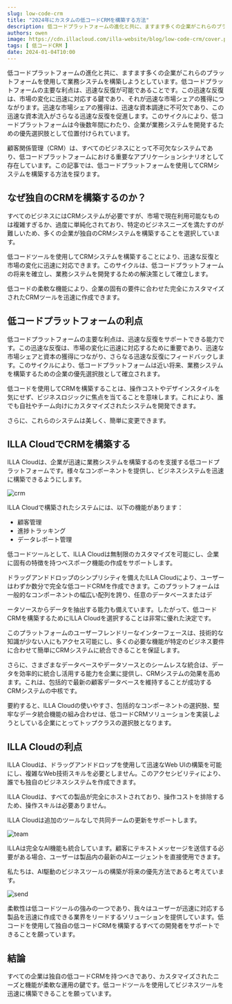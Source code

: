 ```yaml
---
slug: low-code-crm
title: "2024年にカスタムの低コードCRMを構築する方法"
description: 低コードプラットフォームの進化と共に、ますます多くの企業がこれらのプラットフォームを使用して業務システムを構築しようとしています。
authors: owen
image: https://cdn.illacloud.com/illa-website/blog/low-code-crm/cover.png
tags: [ 低コードCRM ]
date: 2024-01-04T10:00
---
```


低コードプラットフォームの進化と共に、ますます多くの企業がこれらのプラットフォームを使用して業務システムを構築しようとしています。低コードプラットフォームの主要な利点は、迅速な反復が可能であることです。この迅速な反復は、市場の変化に迅速に対応する鍵であり、それが迅速な市場シェアの獲得につながります。迅速な市場シェアの獲得は、迅速な資本調達に不可欠であり、この迅速な資本流入がさらなる迅速な反復を促進します。このサイクルにより、低コードプラットフォームは今後数年間にわたり、企業が業務システムを開発するための優先選択肢として位置付けられています。

顧客関係管理（CRM）は、すべてのビジネスにとって不可欠なシステムであり、低コードプラットフォームにおける重要なアプリケーションシナリオとして存在しています。この記事では、低コードプラットフォームを使用してCRMシステムを構築する方法を探ります。

## なぜ独自のCRMを構築するのか？

すべてのビジネスにはCRMシステムが必要ですが、市場で現在利用可能なものは複雑すぎるか、過度に単純化されており、特定のビジネスニーズを満たすのが難しいため、多くの企業が独自のCRMシステムを構築することを選択しています。

低コードツールを使用してCRMシステムを構築することにより、迅速な反復と市場の変化に迅速に対応できます。このサイクルは、低コードプラットフォームの将来を確立し、業務システムを開発するための解決策として確立します。

低コードの柔軟な機能により、企業の固有の要件に合わせた完全にカスタマイズされたCRMツールを迅速に作成できます。

## 低コードプラットフォームの利点

低コードプラットフォームの主要な利点は、迅速な反復をサポートできる能力です。この迅速な反復は、市場の変化に迅速に対応するために重要であり、迅速な市場シェアと資本の獲得につながり、さらなる迅速な反復にフィードバックします。このサイクルにより、低コードプラットフォームは近い将来、業務システムを構築するための企業の優先選択肢として確立されます。

低コードを使用してCRMを構築することは、操作コストやデザインスタイルを気にせず、ビジネスロジックに焦点を当てることを意味します。これにより、誰でも自社やチーム向けにカスタマイズされたシステムを開発できます。

さらに、これらのシステムは美しく、簡単に変更できます。

## ILLA CloudでCRMを構築する

ILLA Cloudは、企業が迅速に業務システムを構築するのを支援する低コードプラットフォームです。様々なコンポーネントを提供し、ビジネスシステムを迅速に構築できるようにします。

![crm](https://cdn.illacloud.com/illa-website/blog/low-code-crm/crm.webp)

ILLA Cloudで構築されたシステムには、以下の機能があります：

- 顧客管理
- 進捗トラッキング
- データレポート管理

低コードツールとして、ILLA Cloudは無制限のカスタマイズを可能にし、企業に固有の特徴を持つベスポーク機能の作成をサポートします。

ドラッグアンドドロップのシンプリシティを備えたILLA Cloudにより、ユーザーはわずか数分で完全な低コードCRMを作成できます。このプラットフォームは一般的なコンポーネントの幅広い配列を誇り、任意のデータベースまたはデ

ータソースからデータを抽出する能力も備えています。したがって、低コードCRMを構築するためにILLA Cloudを選択することは非常に優れた決定です。

このプラットフォームのユーザーフレンドリーなインターフェースは、技術的な知識が少ない人にもアクセス可能にし、多くの必要な機能が特定のビジネス要件に合わせて簡単にCRMシステムに統合できることを保証します。

さらに、さまざまなデータベースやデータソースとのシームレスな統合は、データを効率的に統合し活用する能力を企業に提供し、CRMシステムの効果を高めます。これは、包括的で最新の顧客データベースを維持することが成功するCRMシステムの中核です。

要約すると、ILLA Cloudの使いやすさ、包括的なコンポーネントの選択肢、堅牢なデータ統合機能の組み合わせは、低コードCRMソリューションを実装しようとしている企業にとってトップクラスの選択肢となります。

## ILLA Cloudの利点

ILLA Cloudは、ドラッグアンドドロップを使用して迅速なWeb UIの構築を可能にし、複雑なWeb技術スキルを必要としません。このアクセシビリティにより、誰でも独自のビジネスシステムを作成できます。

ILLA Cloudは、すべての製品が完全にホストされており、操作コストを排除するため、操作スキルは必要ありません。

ILLA Cloudは追加のツールなしで共同チームの更新をサポートします。

![team](https://cdn.illacloud.com/illa-website/blog/low-code-crm/team.gif)

ILLAは完全なAI機能も統合しています。顧客にテキストメッセージを送信する必要がある場合、ユーザーは製品内の最新のAIエージェントを直接使用できます。

私たちは、AI駆動のビジネスツールの構築が将来の優先方法であると考えています。

![send](https://cdn.illacloud.com/illa-website/blog/low-code-crm/send.gif)

柔軟性は低コードツールの強みの一つであり、我々はユーザーが迅速に対応する製品を迅速に作成できる業界をリードするソリューションを提供しています。低コードを使用して独自の低コードCRMを構築するすべての開発者をサポートできることを願っています。

## 結論

すべての企業は独自の低コードCRMを持つべきであり、カスタマイズされたニーズと機能が柔軟な運用の鍵です。低コードツールを使用してビジネスツールを迅速に構築できることを願っています。